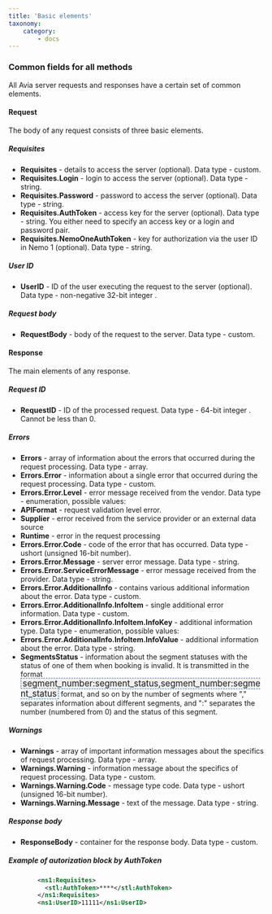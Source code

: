 ```yaml
---
title: 'Basic elements'
taxonomy:
    category:
        - docs
---
```


### Common fields for all methods

All Avia server requests and responses have a certain set of common elements.

#### Request

The body of any request consists of three basic elements.

##### Requisites

* **Requisites** - details to access the server (optional). Data type - custom. 
* **Requisites.Login** - login to access the server (optional). Data type - string.
* **Requisites.Password** - password to access the server (optional). Data type - string.
* **Requisites.AuthToken** - access key for the server (optional). Data type - string. You either need to specify an access key or a login and password pair. 
* **Requisites.NemoOneAuthToken** - key for authorization via the user ID in Nemo 1 (optional). Data type - string.

##### User ID

* **UserID** - ID of the user executing the request to the server (optional). Data type - non-negative 32-bit integer .

##### Request body

* **RequestBody** - body of the request to the server. Data type - custom.

#### Response

The main elements of any response.

##### Request ID

* **RequestID** - ID of the processed request. Data type - 64-bit integer . Cannot be less than 0.

##### Errors
* **Errors** - array of information about the errors that occurred during the request processing. Data type - array.
* **Errors.Error** - information about a single error that occurred during the request processing. Data type - custom.
* **Errors.Error.Level** - error message received from the vendor. Data type - enumeration, possible values:
* **APIFormat** - request validation level error.
* **Supplier** - error received from the service provider or an external data source
* **Runtime** - error in the request processing
* **Errors.Error.Code** - code of the error that has occurred. Data type - ushort (unsigned  16-bit number).
* **Errors.Error.Message** - server error message. Data type - string.
* **Errors.Error.ServiceErrorMessage** - error message received from the provider. Data type - string.
* **Errors.Error.AdditionalInfo** - contains various additional information about the error. Data type - custom.
* **Errors.Error.AdditionalInfo.InfoItem** - single additional error information.  Data type - custom.
* **Errors.Error.AdditionalInfo.InfoItem.InfoKey** - additional information type. Data type - enumeration, possible values:
* **Errors.Error.AdditionalInfo.InfoItem.InfoValue** - additional information about the error. Data type - string.
* **SegmentsStatus** - information about the segment statuses with the status of one of them when booking is invalid. It is transmitted in the format <syntaxhighlight lang="text" enclose="none" style="font-size: 1.2em; padding: 0 3px; background: #F0F0F0; border: 1px dashed #2F6FAB;">segment_number:segment_status,segment_number:segment_status</syntaxhighlight> format, and so on by the number of segments where "," separates information about different segments, and ":" separates the number (numbered from 0) and the status of this segment.

##### Warnings

* **Warnings** - array of important information messages about the specifics of request processing. Data type - array.
* **Warnings.Warning** - information message about the specifics of request processing. Data type - custom.
* **Warnings.Warning.Code** - message type code. Data type - ushort (unsigned 16-bit number).
* **Warnings.Warning.Message** - text of the message. Data type - string.

##### Response body

* **ResponseBody** - container for the response body. Data type - custom.


##### Example of autorization block by AuthToken
```xml
        <ns1:Requisites>
          <stl:AuthToken>****</stl:AuthToken>
        </ns1:Requisites>
        <ns1:UserID>11111</ns1:UserID>